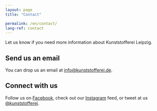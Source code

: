 ```yaml
---
layout: page
title: "Contact"

permalink: /en/contact/
lang-ref: contact
---
```


Let us know if you need more information about Kunststofferei Leipzig.

## Send us an email

You can drop us an email at [info@kunststofferei.de](mailto:info@kunststofferei.de).

## Connect with us

Follow us on [Facebook](https://www.facebook.com/Kunststofferei), check out our [Instagram](https://www.instagram.com/Kunststofferei/) feed, or tweet at us [@kunststofferei](https://twitter.com/Kunststofferei).
